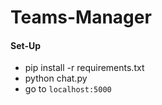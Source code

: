 # Teams-Manager
#### Set-Up
- pip install -r requirements.txt
- python chat.py
- go to `localhost:5000`
